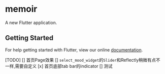# memoir

A new Flutter application.

## Getting Started

For help getting started with Flutter, view our online
[documentation](https://flutter.io/).

[TODO]
[] 首页Page效果
[] `select_mood_widget`的`Slider`和Reflectly稍微有点不一样,需要自定义
[x] 首页底部tab bar的indicator
[] 测试